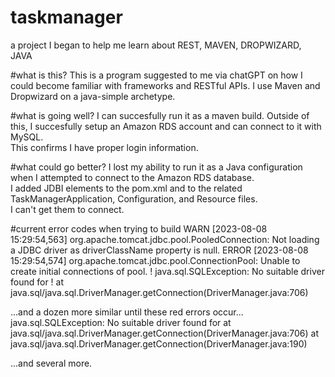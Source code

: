 # taskmanager
a project I began to help me learn about REST, MAVEN, DROPWIZARD, JAVA

#what is this?
This is a program suggested to me via chatGPT on how I could become familiar with frameworks and RESTful APIs.  I use Maven and Dropwizard on a java-simple archetype.

#what is going well?
I can succesfully run it as a maven build.  Outside of this, I succesfully setup an Amazon RDS account and can connect to it with MySQL.  
This confirms I have proper login information.

#what could go better?
I lost my ability to run it as a Java configuration when I attempted to connect to the Amazon RDS database.  
I added JDBI elements to the pom.xml and to the related TaskManagerApplication, Configuration, and Resource files.  
I can't get them to connect.  

#current error codes when trying to build
WARN  [2023-08-08 15:29:54,563] org.apache.tomcat.jdbc.pool.PooledConnection: Not loading a JDBC driver as driverClassName property is null.
ERROR [2023-08-08 15:29:54,574] org.apache.tomcat.jdbc.pool.ConnectionPool: Unable to create initial connections of pool.
! java.sql.SQLException: No suitable driver found for 
! at java.sql/java.sql.DriverManager.getConnection(DriverManager.java:706)

...and a dozen more similar until these red errors occur...
java.sql.SQLException: No suitable driver found for 
	at java.sql/java.sql.DriverManager.getConnection(DriverManager.java:706)
	at java.sql/java.sql.DriverManager.getConnection(DriverManager.java:190)

 ...and several more.

